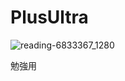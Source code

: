 # PlusUltra

![reading-6833367_1280](https://user-images.githubusercontent.com/115355723/195890959-144524ad-1849-4d17-9baf-de40e522a21b.png)


勉強用
